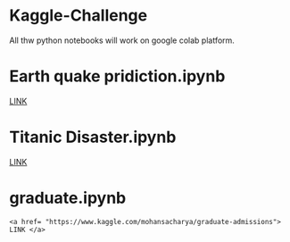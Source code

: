 # Kaggle-Challenge

All thw python notebooks will work on google colab platform.

# Earth quake pridiction.ipynb
   <a href= "https://www.kaggle.com/c/LANL-Earthquake-Prediction/overview"> LINK </a>
 
 # Titanic Disaster.ipynb
   <a href= "https://www.kaggle.com/c/titanic"> LINK </a>
    
    
 # graduate.ipynb
    <a href= "https://www.kaggle.com/mohansacharya/graduate-admissions"> LINK </a>

